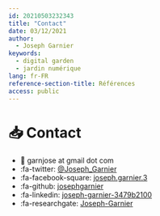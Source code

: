 ```yaml
---
id: 20210503232343
title: "Contact"
date: 03/12/2021
author:
  - Joseph Garnier
keywords:
  - digital garden
  - jardin numérique
lang: fr-FR
reference-section-title: Références
access: public
---
```


# 📥 Contact

- 📧 garnjose at gmail dot com
- :fa-twitter: [@Joseph_Garnier](https://twitter.com/Joseph_Garnier)
- :fa-facebook-square: [joseph.garnier.3](https://www.facebook.com/joseph.garnier.3/)
- :fa-github: [josephgarnier](https://github.com/josephgarnier)
- :fa-linkedin: [joseph-garnier-3479b2100](https://www.linkedin.com/in/joseph-garnier-3479b2100)
- :fa-researchgate: [Joseph-Garnier](https://www.researchgate.net/profile/Joseph-Garnier)
